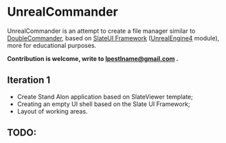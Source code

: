 # UnrealCommander

UnrealCommander is an attempt to create a file manager similar to [DoubleCommander](https://doublecmd.sourceforge.io/), based on [SlateUI Framework](https://docs.unrealengine.com/en-US/Programming/Slate/index.html) ([UnrealEngine4](https://www.unrealengine.com/) module), more for educational purposes.

**Contribution is welcome, write to lpestlname@gmail.com .**

## Iteration 1

* Create Stand Alon application based on SlateViewer template;
* Creating an empty UI shell based on the Slate UI Framework;
* Layout of working areas.

## TODO:

